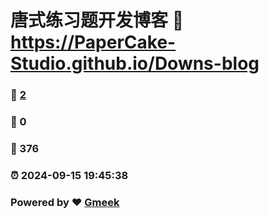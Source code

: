 # 唐式练习题开发博客 :link: https://PaperCake-Studio.github.io/Downs-blog 
### :page_facing_up: [2](https://PaperCake-Studio.github.io/Downs-blog/tag.html) 
### :speech_balloon: 0 
### :hibiscus: 376 
### :alarm_clock: 2024-09-15 19:45:38 
### Powered by :heart: [Gmeek](https://github.com/Meekdai/Gmeek)
